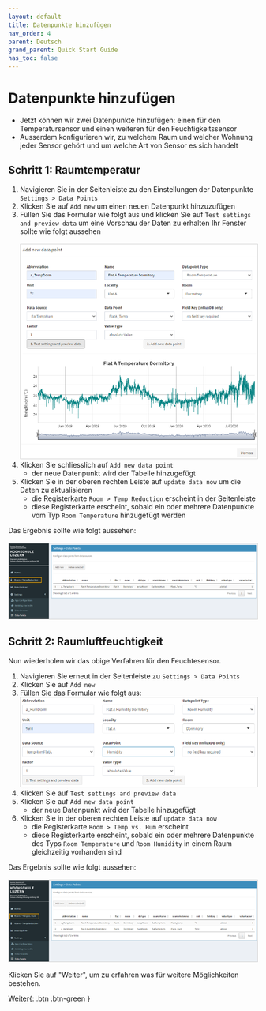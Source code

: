```yaml
---
layout: default
title: Datenpunkte hinzufügen
nav_order: 4
parent: Deutsch
grand_parent: Quick Start Guide
has_toc: false
---
```


# Datenpunkte hinzufügen
- Jetzt können wir zwei Datenpunkte hinzufügen: einen für den Temperatursensor und einen weiteren für den Feuchtigkeitssensor
- Ausserdem konfigurieren wir, zu welchem Raum und welcher Wohnung jeder Sensor gehört und um welche Art von Sensor es sich handelt

## Schritt 1: Raumtemperatur
1. Navigieren Sie in der Seitenleiste zu den Einstellungen der Datenpunkte `Settings > Data Points`
1. Klicken Sie auf `Add new` um einen neuen Datenpunkt hinzuzufügen
1. Füllen Sie das Formular wie folgt aus und klicken Sie auf `Test settings and preview data` um eine Vorschau der Daten zu erhalten
   Ihr Fenster sollte wie folgt aussehen<br><br>
   <img src="https://raw.githubusercontent.com/hslu-ige-laes/lcm/master/docs/assets/images/quickStartGuide_07.PNG" style="border:1px solid lightgrey"/><br>
1. Klicken Sie schliesslich auf `Add new data point`
   - der neue Datenpunkt wird der Tabelle hinzugefügt
1. Klicken Sie in der oberen rechten Leiste auf `update data now` um die Daten zu aktualisieren
   - die Registerkarte `Room > Temp Reduction` erscheint in der Seitenleiste
   - diese Registerkarte erscheint, sobald ein oder mehrere Datenpunkte vom Typ `Room Temperature` hinzugefügt werden

Das Ergebnis sollte wie folgt aussehen:<br><br>
<img src="https://raw.githubusercontent.com/hslu-ige-laes/lcm/master/docs/assets/images/quickStartGuide_08.PNG" style="border:1px solid lightgrey"/><br>

## Schritt 2: Raumluftfeuchtigkeit
Nun wiederholen wir das obige Verfahren für den Feuchtesensor.

1. Navigieren Sie erneut in der Seitenleiste zu `Settings > Data Points`
1. Klicken Sie auf `Add new`
1. Füllen Sie das Formular wie folgt aus:<br>
   <img src="https://raw.githubusercontent.com/hslu-ige-laes/lcm/master/docs/assets/images/settingsDataPoints_02.PNG" style="border:1px solid lightgrey"/>
1. Klicken Sie auf `Test settings and preview data`
1. Klicken Sie auf `Add new data point`
   - der neue Datenpunkt wird der Tabelle hinzugefügt
1. Klicken Sie in der oberen rechten Leiste auf `update data now`
   - die Registerkarte `Room > Temp vs. Hum` erscheint
   - diese Registerkarte erscheint, sobald ein oder mehrere Datenpunkte des Typs `Room Temperature` und `Room Humidity` in einem Raum gleichzeitig vorhanden sind

Das Ergebnis sollte wie folgt aussehen:<br><br>
<img src="https://raw.githubusercontent.com/hslu-ige-laes/lcm/master/docs/assets/images/quickStartGuide_10.PNG" style="border:1px solid lightgrey"/><br>


Klicken Sie auf "Weiter", um zu erfahren was für weitere Möglichkeiten bestehen.

[Weiter](https://hslu-ige-laes.github.io/lcm/docs/quickStartGuide/de/whatsNext/){: .btn .btn-green }

